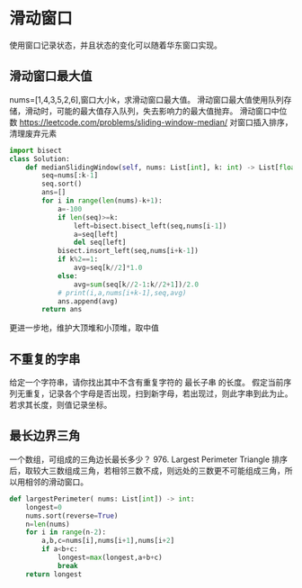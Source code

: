 # 滑动窗口
使用窗口记录状态，并且状态的变化可以随着华东窗口实现。

## 滑动窗口最大值
nums=[1,4,3,5,2,6],窗口大小k，求滑动窗口最大值。
滑动窗口最大值使用队列存储，滑动时，可能的最大值存入队列，失去影响力的最大值抛弃。
滑动窗口中位数
https://leetcode.com/problems/sliding-window-median/
对窗口插入排序，清理废弃元素
```python
import bisect
class Solution:
    def medianSlidingWindow(self, nums: List[int], k: int) -> List[float]:
        seq=nums[:k-1]
        seq.sort()
        ans=[]
        for i in range(len(nums)-k+1):
            a=-100
            if len(seq)>=k:
                left=bisect.bisect_left(seq,nums[i-1])
                a=seq[left]
                del seq[left]
            bisect.insort_left(seq,nums[i+k-1])
            if k%2==1:
                avg=seq[k//2]*1.0
            else:
                avg=sum(seq[k//2-1:k//2+1])/2.0
            # print(i,a,nums[i+k-1],seq,avg)
            ans.append(avg)
        return ans
```        
更进一步地，维护大顶堆和小顶堆，取中值

## 不重复的字串
给定一个字符串，请你找出其中不含有重复字符的 最长子串 的长度。
假定当前序列无重复，记录各个字母是否出现，扫到新字母，若出现过，则此字串到此为止。若求其长度，则值记录坐标。

## 最长边界三角
一个数组，可组成的三角边长最长多少？
976. Largest Perimeter Triangle
排序后，取较大三数组成三角，若相邻三数不成，则远处的三数更不可能组成三角，所以用相邻的滑动窗口。
```python
def largestPerimeter( nums: List[int]) -> int:
    longest=0
    nums.sort(reverse=True)
    n=len(nums)
    for i in range(n-2):
        a,b,c=nums[i],nums[i+1],nums[i+2]
        if a<b+c:
            longest=max(longest,a+b+c)
            break
    return longest
```
